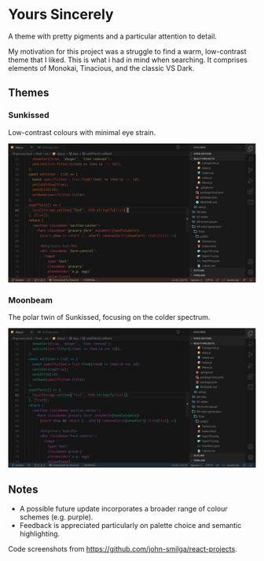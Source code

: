# Yours Sincerely
A theme with pretty pigments and a particular attention to detail.

My motivation for this project was a struggle to find a warm, low-contrast theme that I liked. This is what i had in mind when searching. It comprises elements of Monokai, Tinacious, and the classic VS Dark.

## Themes

### Sunkissed

Low-contrast colours with minimal eye strain.

![](images/sunkissed-ss.png)

### Moonbeam

The polar twin of Sunkissed, focusing on the colder spectrum.

![](images/moonbeam-ss.png)

## Notes
- A possible future update incorporates a broader range of colour schemes (e.g. purple).
- Feedback is appreciated particularly on palette choice and semantic highlighting.

Code screenshots from https://github.com/john-smilga/react-projects.
